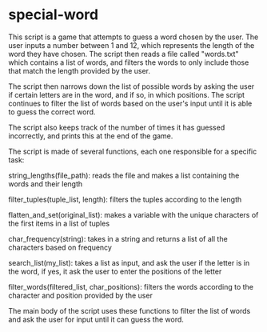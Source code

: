 # special-word
This script is a game that attempts to guess a word chosen by the user. The user inputs a number between 1 and 12, which represents the length of the word they have chosen. The script then reads a file called "words.txt" which contains a list of words, and filters the words to only include those that match the length provided by the user.

The script then narrows down the list of possible words by asking the user if certain letters are in the word, and if so, in which positions. The script continues to filter the list of words based on the user's input until it is able to guess the correct word.

The script also keeps track of the number of times it has guessed incorrectly, and prints this at the end of the game.

The script is made of several functions, each one responsible for a specific task:

string_lengths(file_path): reads the file and makes a list containing the words and their length

filter_tuples(tuple_list, length): filters the tuples according to the length

flatten_and_set(original_list): makes a variable with the unique characters of the first items in a list of tuples

char_frequency(string): takes in a string and returns a list of all the characters based on frequency

search_list(my_list): takes a list as input, and ask the user if the letter is in the word, if yes, it ask the user to enter the positions of the letter

filter_words(filtered_list, char_positions): filters the words according to the character and position provided by the user

The main body of the script uses these functions to filter the list of words and ask the user for input until it can guess the word.
